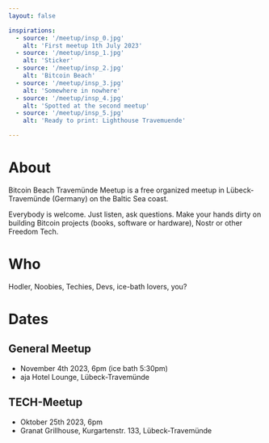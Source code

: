 ```yaml
---
layout: false

inspirations:
  - source: '/meetup/insp_0.jpg'
    alt: 'First meetup 1th July 2023'
  - source: '/meetup/insp_1.jpg'
    alt: 'Sticker'
  - source: '/meetup/insp_2.jpg'
    alt: 'Bitcoin Beach'
  - source: '/meetup/insp_3.jpg'
    alt: 'Somewhere in nowhere'
  - source: '/meetup/insp_4.jpg'
    alt: 'Spotted at the second meetup'
  - source: '/meetup/insp_5.jpg'
    alt: 'Ready to print: Lighthouse Travemuende'

---
```


# About

Bitcoin Beach Travemünde Meetup is a free organized meetup in Lübeck-Travemünde (Germany) on the Baltic Sea coast. 

Everybody is welcome. Just listen, ask questions. Make your hands dirty on building Bitcoin projects (books, software or hardware), Nostr or other Freedom Tech.

# Who

Hodler, Noobies, Techies, Devs, ice-bath lovers, you?

# Dates

## General Meetup

- November 4th 2023, 6pm (ice bath 5:30pm)
- aja Hotel Lounge, Lübeck-Travemünde

## TECH-Meetup

- Oktober 25th 2023, 6pm
- Granat Grillhouse, Kurgartenstr. 133, Lübeck-Travemünde
